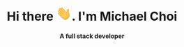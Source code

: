 <div align="center">
<h1 align="center">Hi there <img width="35" src="https://github.com/1999AZZAR/1999AZZAR/blob/main/resources/img/waving.gif">. I'm Michael Choi</h1>
<h4 align="center">A full stack developer</h4>
</div>

<!--
**choimikey/choimikey** is a ✨ _special_ ✨ repository because its `README.md` (this file) appears on your GitHub profile.

Here are some ideas to get you started:

- 🔭 I’m currently working on ...
- 🌱 I’m currently learning ...
- 👯 I’m looking to collaborate on ...
- 🤔 I’m looking for help with ...
- 💬 Ask me about ...
- 📫 How to reach me: ...
- 😄 Pronouns: ...
- ⚡ Fun fact: ...
-->
